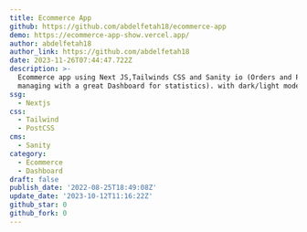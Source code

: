 ```yaml
---
title: Ecommerce App
github: https://github.com/abdelfetah18/ecommerce-app
demo: https://ecommerce-app-show.vercel.app/
author: abdelfetah18
author_link: https://github.com/abdelfetah18
date: 2023-11-26T07:44:47.722Z
description: >-
  Ecommerce app using Next JS,Tailwinds CSS and Sanity io (Orders and Products
  managing with a great Dashboard for statistics). with dark/light mode theme.
ssg:
  - Nextjs
css:
  - Tailwind
  - PostCSS
cms:
  - Sanity
category:
  - Ecommerce
  - Dashboard
draft: false
publish_date: '2022-08-25T18:49:08Z'
update_date: '2023-10-12T11:16:22Z'
github_star: 0
github_fork: 0
---
```

